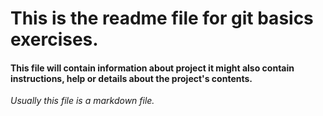 # This is the readme file for git basics exercises.

#### This file will contain information about project it might also contain instructions, help or details about the project's contents.
*Usually this file is a markdown file.*
